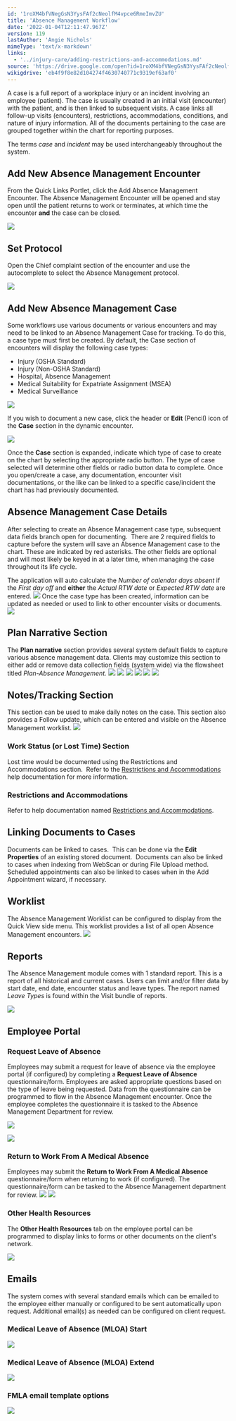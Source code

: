 ```yaml
---
id: '1roXM4bfVNegGsN3YysFAf2cNeolfM4vpce6RmeImvZU'
title: 'Absence Management Workflow'
date: '2022-01-04T12:11:47.967Z'
version: 119
lastAuthor: 'Angie Nichols'
mimeType: 'text/x-markdown'
links:
  - '../injury-care/adding-restrictions-and-accommodations.md'
source: 'https://drive.google.com/open?id=1roXM4bfVNegGsN3YysFAf2cNeolfM4vpce6RmeImvZU'
wikigdrive: 'eb4f9f8e82d104274f4630740771c9319ef63af0'
---
```

A case is a full report of a workplace injury or an incident involving an employee (patient). The case is usually created in an initial visit (encounter) with the patient, and is then linked to subsequent visits. A case links all follow-up visits (encounters), restrictions, accommodations, conditions, and nature of injury information.  All of the documents pertaining to the case are grouped together within the chart for reporting purposes.

The terms *case* and *incident* may be used interchangeably throughout the system.


## Add New Absence Management Encounter

From the Quick Links Portlet, click the Add Absence Management Encounter. The Absence Management Encounter will be opened and stay open until the patient returns to work or terminates, at which time the encounter **and** the case can be closed.

![](absence-management-workflow.assets/100002010000076C000001FA7B4512B8F1F797C9.png)


## Set Protocol


Open the Chief complaint section of the encounter and use the autocomplete to select the Absence Management protocol.

![](absence-management-workflow.assets/100002010000074B00000205348CE5AECCFF230C.png)


## **Add New Absence Management Case**

Some workflows use various documents or various encounters and may need to be linked to an Absence Management Case for tracking. To do this, a case type must first be created.
By default, the Case section of encounters will display the following case types:
* Injury (OSHA Standard) 
* Injury (Non-OSHA Standard) 
* Hospital, Absence Management 
* Medical Suitability for Expatriate Assignment (MSEA)
* Medical Surveillance

![](absence-management-workflow.assets/10000201000004A400000102E8549FDCA2FE867C.png)

If you wish to document a new case, click the header or **Edit** (Pencil) icon of the **Case** section in the dynamic encounter.

![](absence-management-workflow.assets/10000201000004A400000102E5623BD7A1337E27.png)

Once the **Case** section is expanded, indicate which type of case to create on the chart by selecting the appropriate radio button. The type of case selected will determine other fields or radio button data to complete. Once you open/create a case, any documentation, encounter visit documentations, or the like can be linked to a specific case/incident the chart has had previously documented.

## **Absence Management Case Details**

After selecting to create an Absence Management case type, subsequent data fields branch open for documenting.  There are 2 required fields to capture before the system will save an Absence Management case to the chart. These are indicated by red asterisks. The other fields are optional and will most likely be keyed in at a later time, when managing the case throughout its life cycle.

The application will auto calculate the *Number of calendar days absent* if the *First day off* and **either** the *Actual RTW date* or *Expected RTW date* are entered.
![](absence-management-workflow.assets/10000201000005E300000149D05EE34B4FEBBB02.png)
Once the case type has been created, information can be updated as needed or used to link to other encounter visits or documents.
![](absence-management-workflow.assets/10000201000007340000015F9D0E0D2931596E56.png)

## Plan Narrative Section

The **Plan narrative** section provides several system default fields to capture various absence management data. Clients may customize this section to either add or remove data collection fields (system wide) via the flowsheet titled *Plan-Absence Management.*
![](absence-management-workflow.assets/100002010000074C000002D4BD9A97602E2F4087.png)
![](absence-management-workflow.assets/100002010000074A00000201A540AC42931C8DF2.png)
![](absence-management-workflow.assets/1000020100000757000001F3A59965450AEBB642.png)
![](absence-management-workflow.assets/10000201000007480000015B90889AEBE3F1B1BC.png)
![](absence-management-workflow.assets/100002010000074800000136D713851CA2882484.png)
![](absence-management-workflow.assets/100002010000074F000002053919FDEA44CB6E46.png)

## Notes/Tracking Section

This section can be used to make daily notes on the case. This section also provides a Follow update, which can be entered and visible on the Absence Management worklist.
![](absence-management-workflow.assets/1000020100000749000000EF63D7348B72B9B8C6.png)

### **Work Status (or Lost Time) Section**

Lost time would be documented using the Restrictions and Accommodations section.  Refer to the [Restrictions and Accommodations](../injury-care/adding-restrictions-and-accommodations.md) help documentation for more information.

### **Restrictions and Accommodations**

Refer to help documentation named [Restrictions and Accommodations](../injury-care/adding-restrictions-and-accommodations.md).

## **Linking Documents to Cases**

Documents can be linked to cases.  This can be done via the **Edit Properties** of an existing stored document.  Documents can also be linked to cases when indexing from WebScan or during File Upload method. Scheduled appointments can also be linked to cases when in the Add Appointment wizard, if necessary.


## Worklist

The Absence Management Worklist can be configured to display from the Quick View side menu. This worklist provides a list of all open Absence Management encounters. 
![](absence-management-workflow.assets/1000020100000764000001CC931215A23C556908.png)


## Reports

The Absence Management module comes with 1 standard report. This is a report of all historical and current cases. Users can limit and/or filter data by start date, end date, encounter status and leave types.  The report named *Leave Types* is found within the Visit bundle of reports.

![](absence-management-workflow.assets/100002010000077E000001A1FE69874D2C255E2B.png)


## Employee Portal


### Request Leave of Absence


Employees may submit a request for leave of absence via the employee portal (if configured) by completing a **Request Leave of Absence** questionnaire/form. Employees are asked appropriate questions based on the type of leave being requested. Data from the questionnaire can be programmed to flow in the Absence Management encounter. Once the employee completes the questionnaire it is tasked to the Absence Management Department for review.

![](absence-management-workflow.assets/10000201000004FA00000179B677A82AAE79F355.png)

![](absence-management-workflow.assets/100002010000050A000002D512E57E096E5E6E90.png)


### Return to Work From A Medical Absence

Employees may submit the **Return to Work From A Medical Absence** questionnaire/form when returning to work (if configured). The questionnaire/form can be tasked to the Absence Management department for review.
![](absence-management-workflow.assets/10000201000005080000017805EDD15C2C7D773A.png)
![](absence-management-workflow.assets/10000201000004FA000002B67565EC98DD16F2DB.png)


### Other Health Resources


The **Other Health Resources** tab on the employee portal can be programmed to display links to forms or other documents on the client's network.

![](absence-management-workflow.assets/10000201000004F500000241600514E2F91F2A3B.png)


## Emails


The system comes with several standard emails which can be emailed to the employee either manually or configured to be sent automatically upon request. Additional email(s) as needed can be configured on client request.


### Medical Leave of Absence (MLOA) Start

![](absence-management-workflow.assets/100002010000026A000002B5084D8038E8568F9F.png)


### Medical Leave of Absence (MLOA) Extend

![](absence-management-workflow.assets/100002010000026C000002DF969F8A2600FBC0FF.png)


### FMLA email template options

![](absence-management-workflow.assets/1000020100000316000001282ED41CA85F33FC6A.png)

